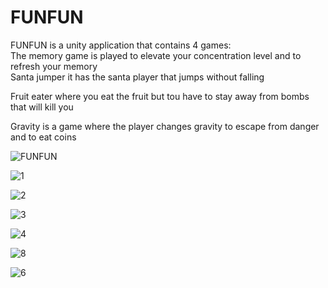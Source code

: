 # FUNFUN
FUNFUN is a unity application that contains 4 games:  
The memory game is played to elevate your concentration level and to refresh your memory  
Santa jumper it has the santa player that jumps without falling

Fruit eater where you eat the fruit but tou have to stay away from bombs that will kill you 

Gravity is a game where the player changes gravity to escape from danger and to eat coins

![FUNFUN](https://user-images.githubusercontent.com/44651085/90849330-f2544600-e366-11ea-9c08-3c5715810df3.png)

![1](https://user-images.githubusercontent.com/44651085/90846834-fed5a000-e360-11ea-9d94-1bc7b5f57c2b.png)

![2](https://user-images.githubusercontent.com/44651085/90846842-0137fa00-e361-11ea-8810-e4abc4e666bb.png)

![3](https://user-images.githubusercontent.com/44651085/90846849-05641780-e361-11ea-90ed-d0e15c06e40e.png)

![4](https://user-images.githubusercontent.com/44651085/90846852-06954480-e361-11ea-8ca3-5a92a4f0f582.png)

![8](https://user-images.githubusercontent.com/44651085/90846857-07c67180-e361-11ea-8a79-6a745d9a604a.png)

![6](https://user-images.githubusercontent.com/44651085/90846862-0d23bc00-e361-11ea-985f-377b842cfbbf.png)



